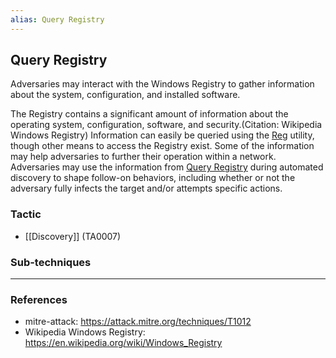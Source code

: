 ```yaml
---
alias: Query Registry
---
```


## Query Registry

Adversaries may interact with the Windows Registry to gather information about the system, configuration, and installed software.

The Registry contains a significant amount of information about the operating system, configuration, software, and security.(Citation: Wikipedia Windows Registry) Information can easily be queried using the [Reg](https://attack.mitre.org/software/S0075) utility, though other means to access the Registry exist. Some of the information may help adversaries to further their operation within a network. Adversaries may use the information from [Query Registry](https://attack.mitre.org/techniques/T1012) during automated discovery to shape follow-on behaviors, including whether or not the adversary fully infects the target and/or attempts specific actions.


### Tactic

- [[Discovery]] (TA0007)

### Sub-techniques


---
### References

- mitre-attack: https://attack.mitre.org/techniques/T1012
- Wikipedia Windows Registry: https://en.wikipedia.org/wiki/Windows_Registry

